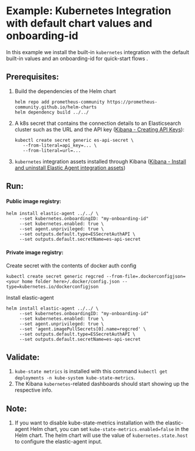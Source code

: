 # Example: Kubernetes Integration with default chart values and onboarding-id

In this example we install the built-in `kubernetes` integration with the default built-in values and an onboarding-id for quick-start flows .

## Prerequisites:
1. Build the dependencies of the Helm chart
    ```console
    helm repo add prometheus-community https://prometheus-community.github.io/helm-charts
    helm dependency build ../../
    ```
2. A k8s secret that contains the connection details to an Elasticsearch cluster such as the URL and the API key ([Kibana - Creating API Keys](https://www.elastic.co/guide/en/kibana/current/api-keys.html)):
    ```console
    kubectl create secret generic es-api-secret \
       --from-literal=api_key=... \
       --from-literal=url=...
    ```

3. `kubernetes` integration assets installed through Kibana ([Kibana - Install and uninstall Elastic Agent integration assets](https://www.elastic.co/guide/en/fleet/current/install-uninstall-integration-assets.html))

## Run:

#### Public image registry:
```console
helm install elastic-agent ../../ \
     --set kubernetes.onboardingID: "my-onboarding-id"
     --set kubernetes.enabled: true \
     --set agent.unprivileged: true \
     --set outputs.default.type=ESSecretAuthAPI \
     --set outputs.default.secretName=es-api-secret
```


#### Private image registry:
Create secret with the contents of docker auth config
```
kubectl create secret generic regcred --from-file=.dockerconfigjson=<your home folder here>/.docker/config.json --type=kubernetes.io/dockerconfigjson
```

Install elastic-agent
```console
helm install elastic-agent ../../ \
     --set kubernetes.onboardingID: "my-onboarding-id"
     --set kubernetes.enabled: true \
     --set agent.unprivileged: true \
     --set 'agent.imagePullSecrets[0].name=regcred' \
     --set outputs.default.type=ESSecretAuthAPI \
     --set outputs.default.secretName=es-api-secret
```

## Validate:

1. `kube-state metrics` is installed with this command `kubectl get deployments -n kube-system kube-state-metrics`.
2. The Kibana `kubernetes`-related dashboards should start showing up the respective info.

## Note:

1. If you want to disable kube-state-metrics installation with the elastic-agent Helm chart, you can set `kube-state-metrics.enabled=false` in the Helm chart. The helm chart will use the value of `kubernetes.state.host` to configure the elastic-agent input.
